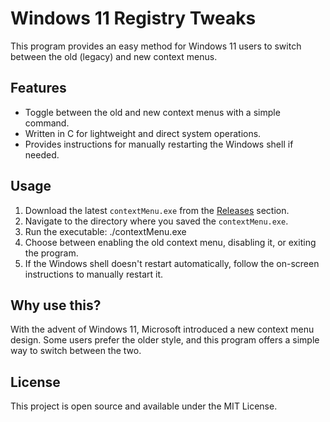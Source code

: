 # Windows 11 Registry Tweaks

This program provides an easy method for Windows 11 users to switch between the old (legacy) and new context menus.

## Features
- Toggle between the old and new context menus with a simple command.
- Written in C for lightweight and direct system operations.
- Provides instructions for manually restarting the Windows shell if needed.

## Usage
1. Download the latest `contextMenu.exe` from the [Releases](https://github.com/MikeCVermeer/Windows-11-Tweaks/releases) section.
2. Navigate to the directory where you saved the `contextMenu.exe`.
3. Run the executable: ./contextMenu.exe
4. Choose between enabling the old context menu, disabling it, or exiting the program.
5. If the Windows shell doesn't restart automatically, follow the on-screen instructions to manually restart it.

## Why use this?

With the advent of Windows 11, Microsoft introduced a new context menu design. Some users prefer the older style, and this program offers a simple way to switch between the two.

## License

This project is open source and available under the MIT License.